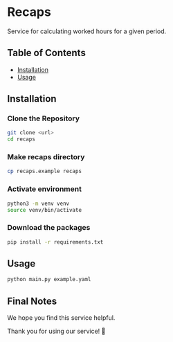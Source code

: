 # Recaps

Service for calculating worked hours for a given period.


## Table of Contents

- [Installation](#installation)
- [Usage](#usage)


## Installation


### Clone the Repository
```bash
git clone <url>
cd recaps
```

### Make recaps directory
```bash
cp recaps.example recaps
```

### Activate environment
```bash
python3 -m venv venv
source venv/bin/activate
```

### Download the packages
```bash
pip install -r requirements.txt
```


## Usage
```bash
python main.py example.yaml
```


## Final Notes

We hope you find this service helpful.

Thank you for using our service! 🚀
